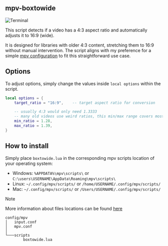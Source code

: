 ## mpv-boxtowide
![Terminal](https://github.com/user-attachments/assets/ee932972-4b86-494d-973e-a286e6cdf078)

This script detects if a video has a 4:3 aspect ratio and automatically adjusts it to 16:9 (wide).

It is designed for libraries with older 4:3 content, stretching them to 16:9 without manual intervention. The script aligns with my preference for a simple [mpv configuration](https://github.com/Samillion/mpv-conf) to fit this straightforward use case.

## Options
To adjust options, simply change the values inside `local options` within the script.

```lua
local options = {
    target_ratio = "16:9",    -- target aspect ratio for conversion

    -- usually 4:3 would only need 1.3333
    -- many old videos use weird ratios, this min/max range covers most of them
    min_ratio = 1.28,
    max_ratio = 1.39,
}
```

## How to install
Simply place `boxtowide.lua` in the corresponding mpv scripts location of your operating system:

- Windows: `%APPDATA%\mpv\scripts\` or `C:\users\USERNAME\AppData\Roaming\mpv\scripts\`
- Linux: `~/.config/mpv/scripts/` or `/home/USERNAME/.config/mpv/scripts/`
- Mac: `~/.config/mpv/scripts/` or `/Users/USERNAME/.config/mpv/scripts/`

> [!NOTE]
> More information about files locations can be found  [here](https://mpv.io/manual/master/#files)

```
config/mpv
│   input.conf
│   mpv.conf
│
└───scripts
        boxtowide.lua
```

